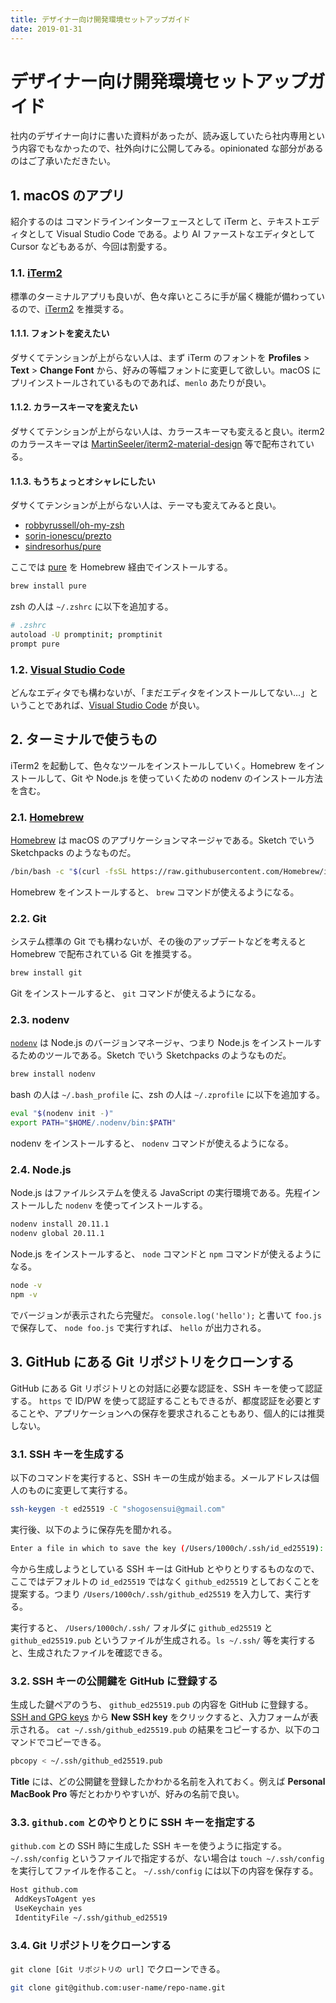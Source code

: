 ```yaml
---
title: デザイナー向け開発環境セットアップガイド
date: 2019-01-31
---
```


# デザイナー向け開発環境セットアップガイド

社内のデザイナー向けに書いた資料があったが、読み返していたら社内専用という内容でもなかったので、社外向けに公開してみる。opinionated な部分があるのはご了承いただきたい。

## 1. macOS のアプリ

紹介するのは コマンドラインインターフェースとして iTerm と、テキストエディタとして Visual Studio Code である。より AI ファーストなエディタとして Cursor などもあるが、今回は割愛する。

### 1.1. [iTerm2](https://www.iterm2.com/)

標準のターミナルアプリも良いが、色々痒いところに手が届く機能が備わっているので、[iTerm2](https://www.iterm2.com/) を推奨する。

#### 1.1.1. フォントを変えたい

ダサくてテンションが上がらない人は、まず iTerm のフォントを **Profiles** > **Text** > **Change Font** から、好みの等幅フォントに変更して欲しい。macOS にプリインストールされているものであれば、`menlo` あたりが良い。

#### 1.1.2. カラースキーマを変えたい

ダサくてテンションが上がらない人は、カラースキーマも変えると良い。iterm2 のカラースキーマは [MartinSeeler/iterm2-material-design](https://github.com/MartinSeeler/iterm2-material-design) 等で配布されている。

#### 1.1.3. もうちょっとオシャレにしたい

ダサくてテンションが上がらない人は、テーマも変えてみると良い。

- [robbyrussell/oh-my-zsh](https://github.com/robbyrussell/oh-my-zsh)
- [sorin-ionescu/prezto](https://github.com/sorin-ionescu/prezto)
- [sindresorhus/pure](https://github.com/sindresorhus/pure)

ここでは [pure](https://github.com/sindresorhus/pure) を Homebrew 経由でインストールする。

```sh
brew install pure
```

zsh の人は `~/.zshrc` に以下を追加する。

```sh
# .zshrc
autoload -U promptinit; promptinit
prompt pure
```

### 1.2. [Visual Studio Code](https://code.visualstudio.com/)

どんなエディタでも構わないが、「まだエディタをインストールしてない…」ということであれば、[Visual Studio Code](https://code.visualstudio.com/) が良い。

## 2. ターミナルで使うもの

iTerm2 を起動して、色々なツールをインストールしていく。Homebrew をインストールして、Git や Node.js を使っていくための nodenv のインストール方法を含む。

### 2.1. [Homebrew](https://brew.sh/ja)

[Homebrew](https://brew.sh/ja) は macOS のアプリケーションマネージャである。Sketch でいう Sketchpacks のようなものだ。

```sh
/bin/bash -c "$(curl -fsSL https://raw.githubusercontent.com/Homebrew/install/HEAD/install.sh)"
```

Homebrew をインストールすると、 `brew` コマンドが使えるようになる。

### 2.2. Git

システム標準の Git でも構わないが、その後のアップデートなどを考えると Homebrew で配布されている Git を推奨する。

```sh
brew install git
```

Git をインストールすると、 `git` コマンドが使えるようになる。

### 2.3. nodenv

[`nodenv`](https://github.com/nodenv/nodenv) は Node.js のバージョンマネージャ、つまり Node.js をインストールするためのツールである。Sketch でいう Sketchpacks のようなものだ。

```sh
brew install nodenv
```

bash の人は `~/.bash_profile` に、zsh の人は `~/.zprofile` に以下を追加する。

```sh
eval "$(nodenv init -)"
export PATH="$HOME/.nodenv/bin:$PATH"
```

nodenv をインストールすると、 `nodenv` コマンドが使えるようになる。

### 2.4. Node.js

Node.js はファイルシステムを使える JavaScript の実行環境である。先程インストールした `nodenv` を使ってインストールする。

```sh
nodenv install 20.11.1
nodenv global 20.11.1
```

Node.js をインストールすると、 `node` コマンドと `npm` コマンドが使えるようになる。

```sh
node -v
npm -v
```

でバージョンが表示されたら完璧だ。 `console.log('hello');` と書いて `foo.js` で保存して、 `node foo.js` で実行すれば、 `hello` が出力される。

## 3. GitHub にある Git リポジトリをクローンする

GitHub にある Git リポジトリとの対話に必要な認証を、SSH キーを使って認証する。 `https` で ID/PW を使って認証することもできるが、都度認証を必要とすることや、アプリケーションへの保存を要求されることもあり、個人的には推奨しない。

### 3.1. SSH キーを生成する

以下のコマンドを実行すると、SSH キーの生成が始まる。メールアドレスは個人のものに変更して実行する。

```sh
ssh-keygen -t ed25519 -C "shogosensui@gmail.com"
```

実行後、以下のように保存先を聞かれる。

```sh
Enter a file in which to save the key (/Users/1000ch/.ssh/id_ed25519): [Press enter]
```

今から生成しようとしている SSH キーは GitHub とやりとりするものなので、ここではデフォルトの `id_ed25519` ではなく `github_ed25519` としておくことを提案する。つまり `/Users/1000ch/.ssh/github_ed25519` を入力して、実行する。

実行すると、 `/Users/1000ch/.ssh/` フォルダに `github_ed25519` と `github_ed25519.pub` というファイルが生成される。`ls ~/.ssh/` 等を実行すると、生成されたファイルを確認できる。

### 3.2. SSH キーの公開鍵を GitHub に登録する

生成した鍵ペアのうち、 `github_ed25519.pub` の内容を GitHub に登録する。[SSH and GPG keys](https://github.com/settings/keys) から **New SSH key** をクリックすると、入力フォームが表示される。 `cat ~/.ssh/github_ed25519.pub` の結果をコピーするか、以下のコマンドでコピーできる。

```sh
pbcopy < ~/.ssh/github_ed25519.pub
```

**Title** には、どの公開鍵を登録したかわかる名前を入れておく。例えば **Personal MacBook Pro** 等だとわかりやすいが、好みの名前で良い。

### 3.3. `github.com` とのやりとりに SSH キーを指定する

`github.com` との SSH 時に生成した SSH キーを使うように指定する。 `~/.ssh/config` というファイルで指定するが、ない場合は `touch ~/.ssh/config` を実行してファイルを作ること。 `~/.ssh/config` には以下の内容を保存する。

```sh
Host github.com
 AddKeysToAgent yes
 UseKeychain yes
 IdentityFile ~/.ssh/github_ed25519
```

### 3.4. Git リポジトリをクローンする

`git clone [Git リポジトリの url]` でクローンできる。

```sh
git clone git@github.com:user-name/repo-name.git
```
